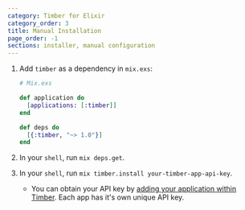 ```yaml
---
category: Timber for Elixir
category_order: 3
title: Manual Installation
page_order: -1
sections: installer, manual configuration
---
```


1. Add `timber` as a dependency in `mix.exs`:

    ```elixir
    # Mix.exs

    def application do
      [applications: [:timber]]
    end

    def deps do
      [{:timber, "~> 1.0"}]
    end
    ```

2. In your `shell`, run `mix deps.get`.

3. In your `shell`, run `mix timber.install your-timber-app-api-key`.

    * You can obtain your API key by [adding your application within Timber](https://app.timber.io). Each app has it's own unique API key.
